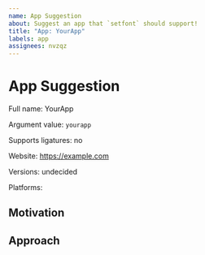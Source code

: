 ```yaml
---
name: App Suggestion
about: Suggest an app that `setfont` should support!
title: "App: YourApp"
labels: app
assignees: nvzqz
---
```


<!--
Thank you for suggestion an app for `setfont`!

Please fill in as much of the template below as possible. This helps us approach
supporting your suggested app.
-->

# App Suggestion

Full name: YourApp

<!--
This value is read by `setfont` to determine what app to target.

Be sure that `yourapp` does not conflict with an existing app! However some
values like `terminal` are exempt because the name exists on multiple platforms.
-->
Argument value: `yourapp`

<!--
Does this app support ligatures?

If it does, change this to "yes" and explain how we can enable/disable them in
the "Approach" section below.
-->
Supports ligatures: no

<!--
Where can one go to read more about the app?
-->
Website: https://example.com

<!-- What app versions should we support? -->
Versions: undecided

Platforms:
<!--
- macOS
- Linux
- Windows
-->

## Motivation

<!--
Why should this app be supported?
-->

## Approach

<!--
How could we go about supporting this app?

If you're unsure, just write "Needs investigation." 🙂
-->

